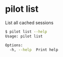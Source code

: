 # pilot list

List all cached sessions

```bash
$ pilot list --help
Usage: pilot list

Options:
  -h, --help  Print help
```
